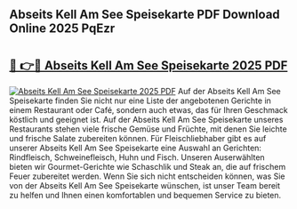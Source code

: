## Abseits Kell Am See Speisekarte PDF Download Online 2025 PqEzr

# <h2><a href="http://gcdyew1.nevu.top/?p=Abseits+Kell+Am+See+Speisekarte">🔗 👉🔴 Abseits Kell Am See Speisekarte 2025 PDF</a></h2>

[![Abseits Kell Am See Speisekarte 2025 PDF](https://i.imgur.com/dBaPXMq.png)](http://gcdyew1.nevu.top/?p=Abseits+Kell+Am+See+Speisekarte)
Auf der Abseits Kell Am See Speisekarte finden Sie nicht nur eine Liste der angebotenen Gerichte in einem Restaurant oder Café, sondern auch etwas, das für Ihren Geschmack köstlich und geeignet ist. Auf der Abseits Kell Am See Speisekarte unseres Restaurants stehen viele frische Gemüse und Früchte, mit denen Sie leichte und frische Salate zubereiten können. Für Fleischliebhaber gibt es auf unserer Abseits Kell Am See Speisekarte eine Auswahl an Gerichten: Rindfleisch, Schweinefleisch, Huhn und Fisch. Unseren Auserwählten bieten wir Gourmet-Gerichte wie Schaschlik und Steak an, die auf frischem Feuer zubereitet werden. Wenn Sie sich nicht entscheiden können, was Sie von der Abseits Kell Am See Speisekarte wünschen, ist unser Team bereit zu helfen und Ihnen einen komfortablen und bequemen Service zu bieten.
